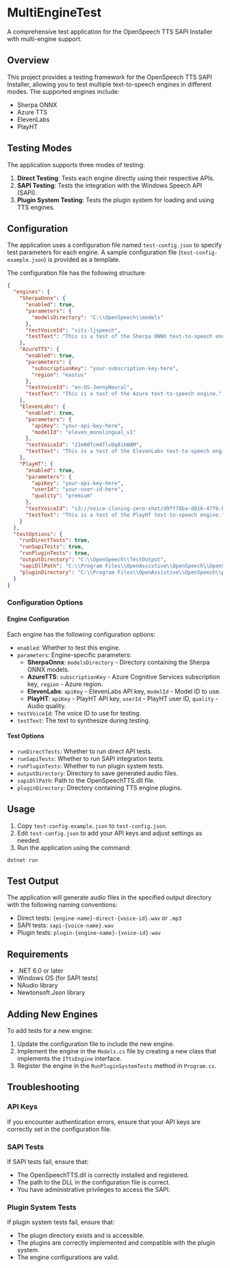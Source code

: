 # MultiEngineTest

A comprehensive test application for the OpenSpeech TTS SAPI Installer with multi-engine support.

## Overview

This project provides a testing framework for the OpenSpeech TTS SAPI Installer, allowing you to test multiple text-to-speech engines in different modes. The supported engines include:

- Sherpa ONNX
- Azure TTS
- ElevenLabs
- PlayHT

## Testing Modes

The application supports three modes of testing:

1. **Direct Testing**: Tests each engine directly using their respective APIs.
2. **SAPI Testing**: Tests the integration with the Windows Speech API (SAPI).
3. **Plugin System Testing**: Tests the plugin system for loading and using TTS engines.

## Configuration

The application uses a configuration file named `test-config.json` to specify test parameters for each engine. A sample configuration file (`test-config-example.json`) is provided as a template.

The configuration file has the following structure:

```json
{
  "engines": {
    "SherpaOnnx": {
      "enabled": true,
      "parameters": {
        "modelsDirectory": "C:\\OpenSpeech\\models"
      },
      "testVoiceId": "vits-ljspeech",
      "testText": "This is a test of the Sherpa ONNX text-to-speech engine."
    },
    "AzureTTS": {
      "enabled": true,
      "parameters": {
        "subscriptionKey": "your-subscription-key-here",
        "region": "eastus"
      },
      "testVoiceId": "en-US-JennyNeural",
      "testText": "This is a test of the Azure text-to-speech engine."
    },
    "ElevenLabs": {
      "enabled": true,
      "parameters": {
        "apiKey": "your-api-key-here",
        "modelId": "eleven_monolingual_v1"
      },
      "testVoiceId": "21m00Tcm4TlvDq8ikWAM",
      "testText": "This is a test of the ElevenLabs text-to-speech engine."
    },
    "PlayHT": {
      "enabled": true,
      "parameters": {
        "apiKey": "your-api-key-here",
        "userId": "your-user-id-here",
        "quality": "premium"
      },
      "testVoiceId": "s3://voice-cloning-zero-shot/d9ff78ba-d016-47f6-b0ef-dd630f59414e/female-voice/manifest.json",
      "testText": "This is a test of the PlayHT text-to-speech engine."
    }
  },
  "testOptions": {
    "runDirectTests": true,
    "runSapiTests": true,
    "runPluginTests": true,
    "outputDirectory": "C:\\OpenSpeech\\TestOutput",
    "sapiDllPath": "C:\\Program Files\\OpenAssistive\\OpenSpeech\\OpenSpeechTTS.dll",
    "pluginDirectory": "C:\\Program Files\\OpenAssistive\\OpenSpeech\\plugins"
  }
}
```

### Configuration Options

#### Engine Configuration

Each engine has the following configuration options:

- `enabled`: Whether to test this engine.
- `parameters`: Engine-specific parameters:
  - **SherpaOnnx**: `modelsDirectory` - Directory containing the Sherpa ONNX models.
  - **AzureTTS**: `subscriptionKey` - Azure Cognitive Services subscription key, `region` - Azure region.
  - **ElevenLabs**: `apiKey` - ElevenLabs API key, `modelId` - Model ID to use.
  - **PlayHT**: `apiKey` - PlayHT API key, `userId` - PlayHT user ID, `quality` - Audio quality.
- `testVoiceId`: The voice ID to use for testing.
- `testText`: The text to synthesize during testing.

#### Test Options

- `runDirectTests`: Whether to run direct API tests.
- `runSapiTests`: Whether to run SAPI integration tests.
- `runPluginTests`: Whether to run plugin system tests.
- `outputDirectory`: Directory to save generated audio files.
- `sapiDllPath`: Path to the OpenSpeechTTS.dll file.
- `pluginDirectory`: Directory containing TTS engine plugins.

## Usage

1. Copy `test-config-example.json` to `test-config.json`.
2. Edit `test-config.json` to add your API keys and adjust settings as needed.
3. Run the application using the command:

```
dotnet run
```

## Test Output

The application will generate audio files in the specified output directory with the following naming conventions:

- Direct tests: `{engine-name}-direct-{voice-id}.wav` or `.mp3`
- SAPI tests: `sapi-{voice-name}.wav`
- Plugin tests: `plugin-{engine-name}-{voice-id}.wav`

## Requirements

- .NET 6.0 or later
- Windows OS (for SAPI tests)
- NAudio library
- Newtonsoft.Json library

## Adding New Engines

To add tests for a new engine:

1. Update the configuration file to include the new engine.
2. Implement the engine in the `Models.cs` file by creating a new class that implements the `ITtsEngine` interface.
3. Register the engine in the `RunPluginSystemTests` method in `Program.cs`.

## Troubleshooting

### API Keys

If you encounter authentication errors, ensure that your API keys are correctly set in the configuration file.

### SAPI Tests

If SAPI tests fail, ensure that:
- The OpenSpeechTTS.dll is correctly installed and registered.
- The path to the DLL in the configuration file is correct.
- You have administrative privileges to access the SAPI.

### Plugin System Tests

If plugin system tests fail, ensure that:
- The plugin directory exists and is accessible.
- The plugins are correctly implemented and compatible with the plugin system.
- The engine configurations are valid. 